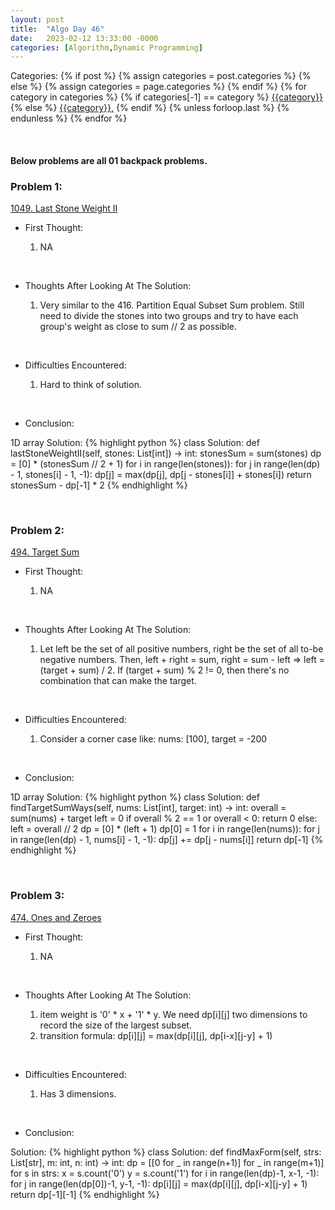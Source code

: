 ```yaml
---
layout: post
title:  "Algo Day 46"
date:   2023-02-12 13:33:00 -0000
categories: [Algorithm,Dynamic Programming]
---
```


<div class="post-categories">
  Categories:
  {% if post %}
    {% assign categories = post.categories %}
  {% else %}
    {% assign categories = page.categories %}
  {% endif %}
  {% for category in categories %}
    {% if categories[-1] == category %}
        <a href="{{site.baseurl}}/categories/#{{category|slugize}}">{{category}}</a>
    {% else %}
        <a href="{{site.baseurl}}/categories/#{{category|slugize}}">{{category}},</a>
    {% endif %}
  {% unless forloop.last %}&nbsp;{% endunless %}
  {% endfor %}
</div>

&nbsp;

#### Below problems are all 01 backpack problems.


### Problem 1:

[1049. Last Stone Weight II](https://leetcode.com/problems/last-stone-weight-ii/)

* First Thought:

  1. NA

&nbsp;

* Thoughts After Looking At The Solution:

  1. Very similar to the 416. Partition Equal Subset Sum problem. Still need to divide the stones into two groups and try to have each group's weight as close to sum // 2 as possible.

&nbsp;

* Difficulties Encountered:

  1. Hard to think of solution.

&nbsp;

* Conclusion:


1D array Solution:
  {% highlight python %}
    class Solution:
        def lastStoneWeightII(self, stones: List[int]) -> int:
            stonesSum = sum(stones)
            dp = [0] * (stonesSum // 2 + 1)
            for i in range(len(stones)):
                for j in range(len(dp) - 1, stones[i] - 1, -1):
                    dp[j] = max(dp[j], dp[j - stones[i]] + stones[i])
            return stonesSum - dp[-1] * 2
  {% endhighlight %}

&nbsp;


### Problem 2:

[494. Target Sum](https://leetcode.com/problems/target-sum/)

* First Thought:

  1. NA

&nbsp;

* Thoughts After Looking At The Solution:

  1. Let left be the set of all positive numbers, right be the set of all to-be negative numbers. Then, left + right = sum, right = sum - left => left = (target + sum) / 2. If (target + sum) % 2 != 0, then there's no combination that can make the target.

&nbsp;

* Difficulties Encountered:

  1. Consider a corner case like: nums: [100], target = -200

&nbsp;

* Conclusion:


1D array Solution:
  {% highlight python %}
    class Solution:
        def findTargetSumWays(self, nums: List[int], target: int) -> int:
            overall = sum(nums) + target
            left = 0
            if overall % 2 == 1 or overall < 0:
                return 0
            else:
                left = overall // 2
            dp = [0] * (left + 1)
            dp[0] = 1
            for i in range(len(nums)):
                for j in range(len(dp) - 1, nums[i] - 1, -1):
                    dp[j] += dp[j - nums[i]]
            return dp[-1]
  {% endhighlight %}

&nbsp;

### Problem 3:

[474. Ones and Zeroes](https://leetcode.com/problems/ones-and-zeroes/)

* First Thought:

  1. NA

&nbsp;

* Thoughts After Looking At The Solution:

  1. item weight is '0' * x + '1' * y. We need dp[i][j] two dimensions to record the size of the largest subset.
  2. transition formula: dp[i][j] = max(dp[i][j], dp[i-x][j-y] + 1)

&nbsp;

* Difficulties Encountered:

  1. Has 3 dimensions.

&nbsp;

* Conclusion:

Solution:
  {% highlight python %}
    class Solution:
        def findMaxForm(self, strs: List[str], m: int, n: int) -> int:
            dp = [[0 for _ in range(n+1)] for _ in range(m+1)]
            for s in strs:
                x = s.count('0')
                y = s.count('1')
                for i in range(len(dp)-1, x-1, -1):
                    for j in range(len(dp[0])-1, y-1, -1):
                        dp[i][j] = max(dp[i][j], dp[i-x][j-y] + 1)
            return dp[-1][-1]
  {% endhighlight %}

&nbsp;
